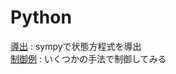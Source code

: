 # Python
[導出](https://github.com/YoshimitsuMatsutaIe/ans_2022/blob/main/excercise/Python_src/derivation.ipynb) : sympyで状態方程式を導出  
[制御例](https://github.com/YoshimitsuMatsutaIe/ans_2022/blob/main/excercise/Python_src/example.ipynb) : いくつかの手法で制御してみる